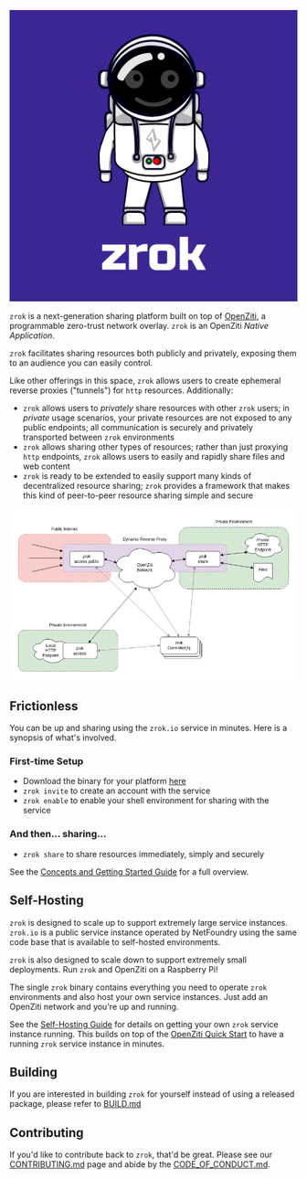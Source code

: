 ![zrok](docs/images/zrok.png)

`zrok` is a next-generation sharing platform built on top of [OpenZiti](https://docs.openziti.io), a programmable zero-trust network overlay. `zrok` is an OpenZiti _Native Application_.

`zrok` facilitates sharing resources both publicly and privately, exposing them to an audience you can easily control.

Like other offerings in this space, `zrok` allows users to create ephemeral reverse proxies ("tunnels") for `http` resources. Additionally:

* `zrok` allows users to _privately_ share resources with other `zrok` users; in _private_ usage scenarios, your private resources are not exposed to any public endpoints; all communication is securely and privately transported between `zrok` environments
* `zrok` allows sharing other types of resources; rather than just proxying `http` endpoints, `zrok` allows users to easily and rapidly share files and web content
* `zrok` is ready to be extended to easily support many kinds of decentralized resource sharing; `zrok` provides a framework that makes this kind of peer-to-peer resource sharing simple and secure

![zrok](docs/images/zrok_deployment.png)

## Frictionless

You can be up and sharing using the `zrok.io` service in minutes. Here is a synopsis of what's involved.

### First-time Setup

* Download the binary for your platform [here](https://github.com/openziti/zrok/releases)
* `zrok invite` to create an account with the service
* `zrok enable` to enable your shell environment for sharing with the service

### And then... sharing...

* `zrok share` to share resources immediately, simply and securely

See the [Concepts and Getting Started Guide](docs/getting-started.md) for a full overview.

## Self-Hosting

`zrok` is designed to scale up to support extremely large service instances. `zrok.io` is a public service instance operated by NetFoundry using the same code base that is available to self-hosted environments.

`zrok` is also designed to scale down to support extremely small deployments. Run `zrok` and OpenZiti on a Raspberry Pi!

The single `zrok` binary contains everything you need to operate `zrok` environments and also host your own service instances. Just add an OpenZiti network and you're up and running.

See the [Self-Hosting Guide](docs/guides/v0.3_self_hosting_guide.md) for details on getting your own `zrok` service instance running. This builds on top of the [OpenZiti Quick Start](https://docs.openziti.io/docs/learn/quickstarts/network/) to have a running `zrok` service instance in minutes.

## Building

If you are interested in building `zrok` for yourself instead of using a released package, please refer to [BUILD.md](./BUILD.md)

## Contributing

If you'd like to contribute back to `zrok`, that'd be great. Please see our [CONTRIBUTING.md](./CONTRIBUTING.md) page and
abide by the [CODE_OF_CONDUCT.md](./CODE_OF_CONDUCT.md).